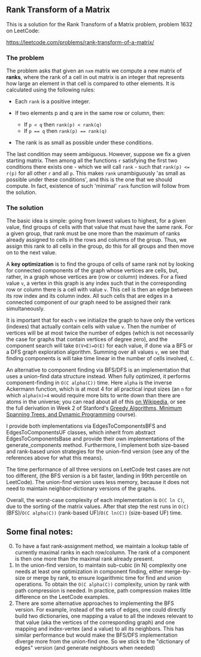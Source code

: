 ## Rank Transform of a Matrix

This is a solution for the Rank Transform of a Matrix problem, problem 1632 on LeetCode:

https://leetcode.com/problems/rank-transform-of-a-matrix/

### The problem

The problem asks that given an `nxm` matrix we compute a new matrix of **ranks**, 
where the rank of a cell in out matrix is an integer that represents how large an element in that cell is compared to other elements. It is calculated using the following rules:

* Each `rank` is a positive integer.

* If two elements p and q are in the same row or column, then:
  * If `p < q` then `rank(p) < rank(q)`
  * If `p == q` then `rank(p) == rank(q)`
  
* The rank is as small as possible under these conditions.

The last condition may seem ambiguous.  However, suppose we fix a given starting matrix.
Then among all the functions `r` satisfying the first two conditions there exists one - which we will call `rank` - such that `rank(p) <= r(p)` for all other `r` and all `p`. This makes `rank` unambiguously 'as small as possible under these conditions', and this is the one that we should compute. In fact, existence of such 'minimal' `rank` function will follow from the solution.  

### The solution

The basic idea is simple:
going from lowest values to highest,
for a given value, find groups of cells with that value
that must have the same rank.
For a given group, that rank must be
one more than the maximum of ranks already assigned
to cells in the rows and columns of the group.
Thus, we assign this rank to all cells in the group,
do this for all groups and then move on to the next value.

A **key optimization** is to find the groups of cells of same rank
not by looking for connected components of the  graph whose vertices
are cells, but, rather, in a graph whose vertices are (row or column)
indexes. For a fixed value `v`, a vertex in this graph is any index such
that in the corresponding row or column there is a cell with value `v`.
This cell is then an edge between its row index and its column index.
All such cells that are edges in a connected component
of our graph need to be assigned their rank simultaneously.

It is important that for each `v` we initialize the graph
to have only the vertices (indexes) that actually contain cells with value `v`.
Then the number of vertices will be at most twice the number of edges (which is not necessarily the case for graphs that contain vertices of degree zero),
and the component search will take `O(V+E)=O(E)` for each value, if done via
a BFS or a DFS graph exploration algorithm.
Summing over all values `v`, we see that finding components
is will take time linear in the number of cells involved, `C`.

An alternative to component finding via BFS/DFS is an implementation that uses a union-find data structure instead.
When fully optimized, it performs component-finding in `O(C alpha(C))` time.
Here `alpha` is the inverse Ackermann function,
which is at most 4 for all practical input sizes
(an `n` for which `alpha(n)>4` would require more bits to write down
than there are atoms in the universe; you can read about all of this [on Wikipedia](https://en.wikipedia.org/wiki/Disjoint-set_data_structure), or see the full derivation in Week 2 of Stanford's [Greedy Algorithms, Minimum Spanning Trees, and Dynamic Programming](https://www.coursera.org/learn/algorithms-greedy) course). 

I provide both implementations via EdgesToComponentsBFS and EdgesToComponentsUF
classes, which inherit from abstract EdgesToComponentsBase and provide their own
implementations of the generate_components method. Furthermore, I implement
both size-based and rank-based union strategies for the union-find version (see any of the references above for what this means).

The time performance of all three versions on LeetCode test cases are not too different,
(the BFS version is a bit faster, landing in 99th percentile on LeetCode).
The union-find version uses less memory,
because it does not need to maintain neighbor-dictionary versions of the graphs.


Overall, the worst-case complexity of each implementation is `O(C ln C)`,
due to the sorting of the matrix values.
After that step the rest runs in
`O(C)` (BFS)/`O(C alpha(C))` (rank-based UF)/`O(C ln(C))` (size-based UF)
time.

## Some final notes:

0) To have a fast rank-assignment method, we maintain a lookup table of
currently maximal ranks in each row/column. The rank of a component is then
one more than the maximal rank already present.
1) In the union-find version, to maintain sub-cubic (in N) complexity
one needs at least one optimization in component finding,
either merge-by-size or merge by rank, to ensure logarithmic time
for find and union operations. To obtain the `O(C alpha(C))` complexity,
union by rank with path compression is needed. In practice,
path compression makes little difference on the LeetCode examples.
2) There are some alternative approaches to implementing the BFS version.
For example, instead of the sets of edges, one could directly build
two dictionaries, one mapping a value to all the indexes relevant to that value
(aka the vertices of the corresponding graph) and one mapping and index-vertex
(and a value) to all its neighbors. This has similar performance but would make
the BFS/DFS implementation diverge more from the union-find one. So we stick to
the "dictionary of edges" version (and generate neighbours when needed)
